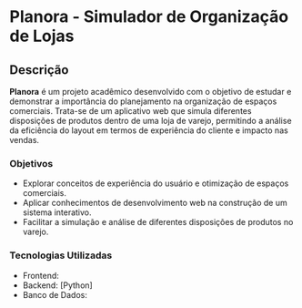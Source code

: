 # Planora - Simulador de Organização de Lojas
## Descrição
**Planora** é um projeto acadêmico desenvolvido com o objetivo de estudar e demonstrar a importância do planejamento na organização de espaços comerciais. Trata-se de um aplicativo web que simula diferentes disposições de produtos dentro de uma loja de varejo, permitindo a análise da eficiência do layout em termos de experiência do cliente e impacto nas vendas.

### Objetivos
- Explorar conceitos de experiência do usuário e otimização de espaços comerciais.
- Aplicar conhecimentos de desenvolvimento web na construção de um sistema interativo.
- Facilitar a simulação e análise de diferentes disposições de produtos no varejo.

### Tecnologias Utilizadas
- Frontend: 
- Backend: [Python]
- Banco de Dados: 
